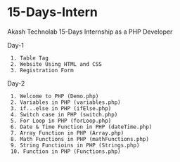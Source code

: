 # 15-Days-Intern
Akash Technolab 15-Days Internship as a PHP Developer

Day-1 

     1. Table Tag     
     2. Website Using HTML and CSS
     3. Registration Form

Day-2

     1. Welcome to PHP (Demo.php)
     2. Variables in PHP (variables.php)
     3. if...else in PHP (ifElse.php)
     4. Switch case in PHP (switch.php)
     5. For Loop in PHP (forLoop.php)
     6. Date & Time Function in PHP (dateTime.php)
     7. Array Function in PHP (Array.php)
     8. Math Functions in PHP (mathFunctions.php)
     9. String Functioins in PHP (Strings.php)
     10. Function in PHP (Functions.php)
